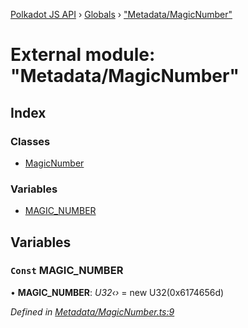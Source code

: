 [Polkadot JS API](../README.md) › [Globals](../globals.md) › ["Metadata/MagicNumber"](_metadata_magicnumber_.md)

# External module: "Metadata/MagicNumber"

## Index

### Classes

* [MagicNumber](../classes/_metadata_magicnumber_.magicnumber.md)

### Variables

* [MAGIC_NUMBER](_metadata_magicnumber_.md#const-magic_number)

## Variables

### `Const` MAGIC_NUMBER

• **MAGIC_NUMBER**: *U32‹›* =  new U32(0x6174656d)

*Defined in [Metadata/MagicNumber.ts:9](https://github.com/polkadot-js/api/blob/eef1c5327b/packages/metadata/src/Metadata/MagicNumber.ts#L9)*
